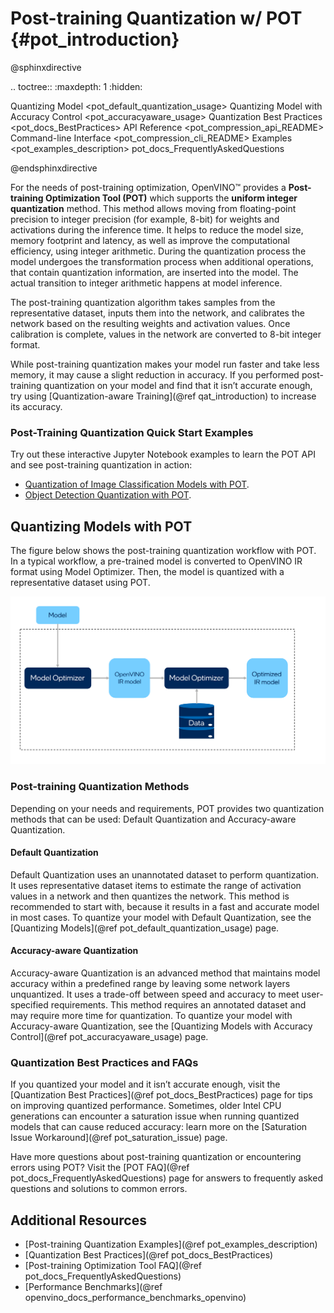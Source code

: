 # Post-training Quantization w/ POT {#pot_introduction}

@sphinxdirective

.. toctree::
   :maxdepth: 1
   :hidden:

   Quantizing Model <pot_default_quantization_usage>
   Quantizing Model with Accuracy Control <pot_accuracyaware_usage>
   Quantization Best Practices <pot_docs_BestPractices>
   API Reference <pot_compression_api_README>
   Command-line Interface <pot_compression_cli_README>
   Examples <pot_examples_description>
   pot_docs_FrequentlyAskedQuestions

@endsphinxdirective


For the needs of post-training optimization, OpenVINO&trade; provides a **Post-training Optimization Tool (POT)** which supports the **uniform integer quantization** method. This method allows moving from floating-point precision to integer precision (for example, 8-bit) for weights and activations during the inference time. It helps to reduce the model size, memory footprint and latency, as well as improve the computational efficiency, using integer arithmetic. During the quantization process the model undergoes the transformation process when additional operations, that contain quantization information, are inserted into the model. The actual transition to integer arithmetic happens at model inference.

The post-training quantization algorithm takes samples from the representative dataset, inputs them into the network, and calibrates the network based on the resulting weights and activation values. Once calibration is complete, values in the network are converted to 8-bit integer format.

While post-training quantization makes your model run faster and take less memory, it may cause a slight reduction in accuracy. If you performed post-training quantization on your model and find that it isn’t accurate enough, try using [Quantization-aware Training](@ref qat_introduction) to increase its accuracy.


### Post-Training Quantization Quick Start Examples
Try out these interactive Jupyter Notebook examples to learn the POT API and see post-training quantization in action:

* [Quantization of Image Classification Models with POT](https://docs.openvino.ai/2022.2/notebooks/113-image-classification-quantization-with-output.html).
* [Object Detection Quantization with POT](https://docs.openvino.ai/2022.2/notebooks/111-detection-quantization-with-output.html).

## Quantizing Models with POT
The figure below shows the post-training quantization workflow with POT. In a typical workflow, a pre-trained model is converted to OpenVINO IR format using Model Optimizer. Then, the model is quantized with a representative dataset using POT.


![](./images/workflow_simple.svg)


### Post-training Quantization Methods
Depending on your needs and requirements, POT provides two quantization methods that can be used: Default Quantization and Accuracy-aware Quantization.

#### Default Quantization
Default Quantization uses an unannotated dataset to perform quantization. It uses representative dataset items to estimate the range of activation values in a network and then quantizes the network. This method is recommended to start with, because it results in a fast and accurate model in most cases. To quantize your model with Default Quantization, see the [Quantizing Models](@ref pot_default_quantization_usage) page.

#### Accuracy-aware Quantization
Accuracy-aware Quantization is an advanced method that maintains model accuracy within a predefined range by leaving some network layers unquantized. It uses a trade-off between speed and accuracy to meet user-specified requirements. This method requires an annotated dataset and may require more time for quantization. To quantize your model with Accuracy-aware Quantization, see the [Quantizing Models with Accuracy Control](@ref pot_accuracyaware_usage) page.

### Quantization Best Practices and FAQs
If you quantized your model and it isn’t accurate enough, visit the [Quantization Best Practices](@ref pot_docs_BestPractices) page for tips on improving quantized performance. Sometimes, older Intel CPU generations can encounter a saturation issue when running quantized models that can cause reduced accuracy: learn more on the [Saturation Issue Workaround](@ref pot_saturation_issue) page.

Have more questions about post-training quantization or encountering errors using POT? Visit the [POT FAQ](@ref pot_docs_FrequentlyAskedQuestions) page for answers to frequently asked questions and solutions to common errors.

## Additional Resources

* [Post-training Quantization Examples](@ref pot_examples_description)
* [Quantization Best Practices](@ref pot_docs_BestPractices)
* [Post-training Optimization Tool FAQ](@ref pot_docs_FrequentlyAskedQuestions)
* [Performance Benchmarks](@ref openvino_docs_performance_benchmarks_openvino)
